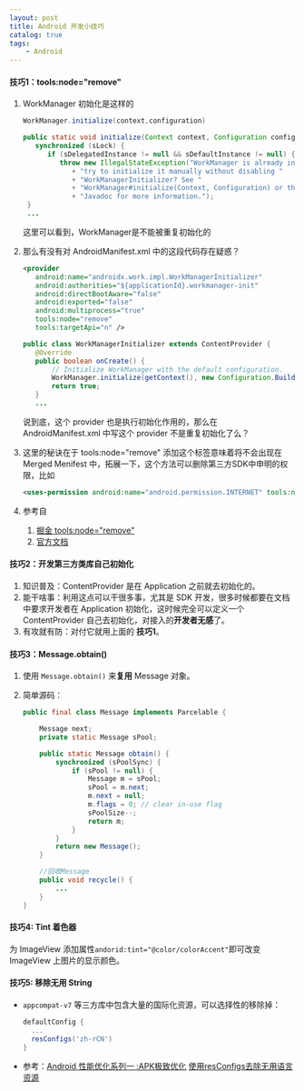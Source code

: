 ```yaml
---
layout: post
title: Android 开发小技巧
catalog: true
tags:
    - Android
---
```


#### 技巧1：tools:node="remove"

1. WorkManager 初始化是这样的

   ```java
   WorkManager.initialize(context,configuration)
   
   public static void initialize(Context context, Configuration configuration) {
      synchronized (sLock) {
         if (sDelegatedInstance != null && sDefaultInstance != null) {
            throw new IllegalStateException("WorkManager is already initialized.  Did you "
               + "try to initialize it manually without disabling "
               + "WorkManagerInitializer? See "
               + "WorkManager#initialize(Context, Configuration) or the class level"
               + "Javadoc for more information.");
    }
    ...
   ```

	这里可以看到，WorkManager是不能被重复初始化的


2. 那么有没有对 AndroidManifest.xml 中的这段代码存在疑惑？

	```xml
   <provider
       android:name="androidx.work.impl.WorkManagerInitializer"
       android:authorities="${applicationId}.workmanager-init"
       android:directBootAware="false"
       android:exported="false"
       android:multiprocess="true"
       tools:node="remove"
       tools:targetApi="n" />

	```

	```java
   public class WorkManagerInitializer extends ContentProvider {
       @Override
       public boolean onCreate() {
           // Initialize WorkManager with the default configuration.
           WorkManager.initialize(getContext(), new Configuration.Builder().build());
           return true;
       }
       ...
	```

   说到底，这个 provider 也是执行初始化作用的，那么在 AndroidManifest.xml  中写这个 provider 不是重复初始化了么？

3. 这里的秘诀在于  tools:node="remove" 添加这个标签意味着将不会出现在 Merged Menifest 中，拓展一下，这个方法可以删除第三方SDK中申明的权限，比如

   ```xml
   <uses-permission android:name="android.permission.INTERNET" tools:node="remove"/>
   ```

4. 参考自
	1. [掘金 tools:node="remove"](https://juejin.im/entry/5c0f10496fb9a04a102f1f50)
	2. [官方文档](https://developer.android.com/studio/build/manifest-merge)



#### 技巧2：开发第三方类库自己初始化

1. 知识普及：ContentProvider 是在 Application 之前就去初始化的。
2. 能干啥事：利用这点可以干很多事，尤其是 SDK 开发，很多时候都要在文档中要求开发者在 Application 初始化，这时候完全可以定义一个 ContentProvider 自己去初始化，对接入的**开发者无感**了。
3. 有攻就有防：对付它就用上面的 **技巧1**。

#### 技巧3：Message.obtain()

1. 使用 `Message.obtain()` 来**复用** Message 对象。

2. 简单源码：

   ```java
   public final class Message implements Parcelable {
   
       Message next;
       private static Message sPool;
   
       public static Message obtain() {
           synchronized (sPoolSync) {
               if (sPool != null) {
                   Message m = sPool;
                   sPool = m.next;
                   m.next = null;
                   m.flags = 0; // clear in-use flag
                   sPoolSize--;
                   return m;
               }
           }
           return new Message();
       }
   
       //回收Message
       public void recycle() {
           ...
       }
   }
   ```

#### 技巧4: Tint 着色器

为 ImageView 添加属性`andorid:tint="@color/colorAccent"`即可改变 ImageView 上图片的显示颜色。

#### 技巧5: 移除无用 String

* `appcompat-v7` 等三方库中包含大量的国际化资源，可以选择性的移除掉：

  ```groovy
  defaultConfig {
  	...
  	resConfigs('zh-rCN')
  }
  ```

* 参考：[Android 性能优化系列一 :APK极致优化](https://www.jianshu.com/p/147b54f53e10)    [使用resConfigs去除无用语言资源](https://www.jianshu.com/p/8796ad90fcc6)

   

